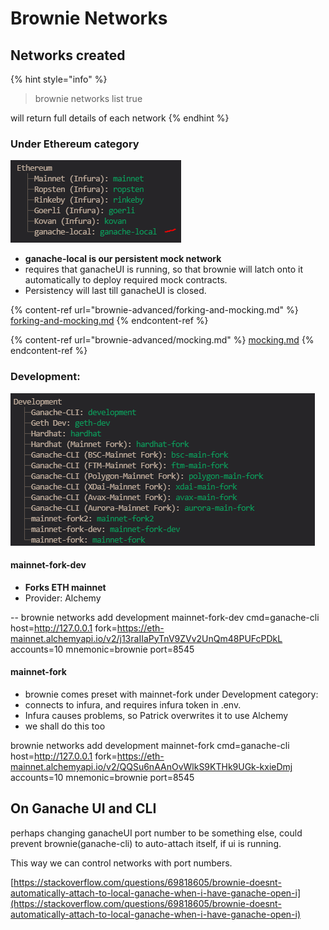 # Brownie Networks

## Networks created

{% hint style="info" %}
> brownie networks list true

will return full details of each network
{% endhint %}

### Under Ethereum category

![](<../../.gitbook/assets/image (265).png>)

* **ganache-local is our persistent mock network**
* requires that ganacheUI is running, so that brownie will latch onto it automatically to deploy required mock contracts.
* Persistency will last till ganacheUI is closed.

{% content-ref url="brownie-advanced/forking-and-mocking.md" %}
[forking-and-mocking.md](brownie-advanced/forking-and-mocking.md)
{% endcontent-ref %}

{% content-ref url="brownie-advanced/mocking.md" %}
[mocking.md](brownie-advanced/mocking.md)
{% endcontent-ref %}

### Development:

![](<../../.gitbook/assets/image (237).png>)

#### mainnet-fork-dev

* **Forks ETH mainnet**
* Provider: Alchemy

\-- brownie networks add development mainnet-fork-dev cmd=ganache-cli host=http://127.0.0.1 fork=https://eth-mainnet.alchemyapi.io/v2/j13raIIaPyTnV9ZVv2UnQm48PUFcPDkL accounts=10 mnemonic=brownie port=8545

#### mainnet-fork

* brownie comes preset with mainnet-fork under Development category:
* connects to infura, and requires infura token in .env.
* Infura causes problems, so Patrick overwrites it to use Alchemy
* we shall do this too

brownie networks add development mainnet-fork cmd=ganache-cli host=http://127.0.0.1 fork=https://eth-mainnet.alchemyapi.io/v2/QQSu6nAAnOvWlkS9KTHk9UGk-kxieDmj accounts=10 mnemonic=brownie port=8545

## On Ganache UI and CLI

perhaps changing ganacheUI port number to be something else, could prevent brownie(ganache-cli) to auto-attach itself, if ui is running.&#x20;

This way we can control networks with port numbers.

[https://stackoverflow.com/questions/69818605/brownie-doesnt-automatically-attach-to-local-ganache-when-i-have-ganache-open-i](https://stackoverflow.com/questions/69818605/brownie-doesnt-automatically-attach-to-local-ganache-when-i-have-ganache-open-i)

